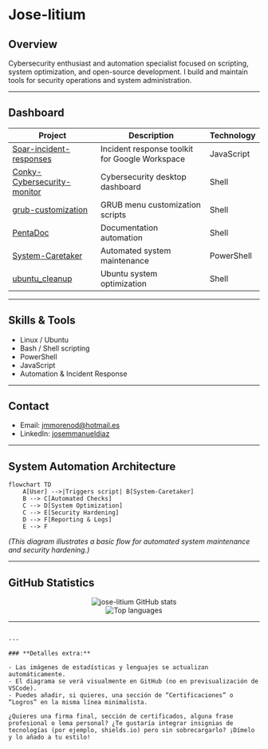 # Jose-litium

## Overview

Cybersecurity enthusiast and automation specialist focused on scripting, system optimization, and open-source development. I build and maintain tools for security operations and system administration.

---

## Dashboard

| Project                                                                                 | Description                                  | Technology      |
|-----------------------------------------------------------------------------------------|----------------------------------------------|-----------------|
| [Soar-incident-responses](https://github.com/jose-litium/Soar-incident-responses)       | Incident response toolkit for Google Workspace | JavaScript      |
| [Conky-Cybersecurity-monitor](https://github.com/jose-litium/Conky-Cybersecurity-monitor) | Cybersecurity desktop dashboard              | Shell           |
| [grub-customization](https://github.com/jose-litium/grub-customization)                 | GRUB menu customization scripts              | Shell           |
| [PentaDoc](https://github.com/jose-litium/PentaDoc)                                     | Documentation automation                     | Shell           |
| [System-Caretaker](https://github.com/jose-litium/System-Caretaker)                     | Automated system maintenance                 | PowerShell      |
| [ubuntu_cleanup](https://github.com/jose-litium/ubuntu_cleanup)                         | Ubuntu system optimization                   | Shell           |

---

## Skills & Tools

- Linux / Ubuntu
- Bash / Shell scripting
- PowerShell
- JavaScript
- Automation & Incident Response

---

## Contact

- Email: [jmmorenod@hotmail.es](mailto:jmmorenod@hotmail.es)
- LinkedIn: [josemmanueldiaz](https://www.linkedin.com/in/josemmanueldiaz/)

---

## System Automation Architecture

```mermaid
flowchart TD
    A[User] -->|Triggers script| B[System-Caretaker]
    B --> C[Automated Checks]
    C --> D[System Optimization]
    C --> E[Security Hardening]
    D --> F[Reporting & Logs]
    E --> F
````

*(This diagram illustrates a basic flow for automated system maintenance and security hardening.)*

---

## GitHub Statistics

<p align="center">
  <img src="https://github-readme-stats.vercel.app/api?username=jose-litium&show_icons=true&hide_title=true&hide_border=true&count_private=true&include_all_commits=true" alt="jose-litium GitHub stats" />
  <br>
  <img src="https://github-readme-stats.vercel.app/api/top-langs/?username=jose-litium&layout=compact&hide_border=true&hide_title=true" alt="Top languages" />
</p>

---

<!--
**jose-litium/jose-litium** is a _special_ repository because its `README.md` appears on your GitHub profile.
-->

```

---

### **Detalles extra:**

- Las imágenes de estadísticas y lenguajes se actualizan automáticamente.
- El diagrama se verá visualmente en GitHub (no en previsualización de VSCode).
- Puedes añadir, si quieres, una sección de “Certificaciones” o “Logros” en la misma línea minimalista.

¿Quieres una firma final, sección de certificados, alguna frase profesional o lema personal? ¿Te gustaría integrar insignias de tecnologías (por ejemplo, shields.io) pero sin sobrecargarlo? ¡Dímelo y lo añado a tu estilo!
```
